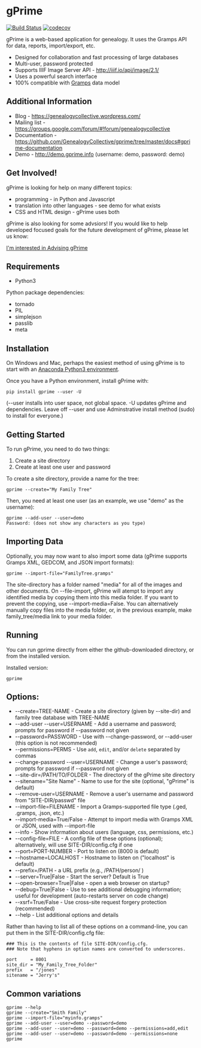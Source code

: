 # gPrime

[![Build Status](https://travis-ci.org/GenealogyCollective/gprime.svg?branch=master)](https://travis-ci.org/GenealogyCollective/gprime) [![codecov](https://codecov.io/gh/GenealogyCollective/gprime/branch/master/graph/badge.svg)](https://codecov.io/gh/GenealogyCollective/gprime)

gPrime is a web-based application for genealogy. It uses the Gramps API for data, reports, import/export, etc.

* Designed for collaboration and fast processing of large databases
* Multi-user, password protected
* Supports IIIF Image Server API - http://iiif.io/api/image/2.1/
* Uses a powerful search interface
* 100% compatible with [Gramps](https://gramps-project.org) data model

Additional Information
----------------------

* Blog - https://genealogycollective.wordpress.com/
* Mailing list - https://groups.google.com/forum/#!forum/genealogycollective
* Documentation - https://github.com/GenealogyCollective/gprime/tree/master/docs#gprime-documentation
* Demo - http://demo.gprime.info (username: demo, password: demo)

Get Involved!
-------------

gPrime is looking for help on many different topics:

* programming - in Python and Javascript
* translation into other languages - see demo for what exists
* CSS and HTML design - gPrime uses both

gPrime is also looking for some advsiors! If you would like to help developed focused goals for the future development of gPrime, please let us know:

[I'm interested in Advising gPrime](https://docs.google.com/forms/d/e/1FAIpQLSfhxC0mnVtweau0snweFW5-2Td8I9Wj-sCXpokeVT7EBLAypw/viewform)

Requirements
------------

* Python3

Python package dependencies:

* tornado
* PIL
* simplejson
* passlib
* meta

Installation
-------------

On Windows and Mac, perhaps the easiest method of using gPrime is to start with an [Anaconda Python3 environment](https://www.continuum.io/downloads).

Once you have a Python environment, install gPrime with:

```
pip install gprime --user -U
```

(--user installs into user space, not global space. -U updates gPrime and dependencies. Leave off --user and use Adminstrative install method (sudo) to install for everyone.)


Getting Started
---------------

To run gPrime, you need to do two things:

1. Create a site directory
2. Create at least one user and password

To create a site directory, provide a name for the tree:

```
gprime --create="My Family Tree"
```

Then, you need at least one user (as an example, we use "demo" as the username):

```
gprime --add-user --user=demo
Password: (does not show any characters as you type)
```

Importing Data
--------------

Optionally, you may now want to also import some data (gPrime supports Gramps XML, GEDCOM, and JSON import formats):

```
gprime --import-file="FamilyTree.gramps"
```

The site-directory has a folder named "media" for all of the images and other documents. On --file-import, gPrime will atempt to import any identified media by copying them into this media folder. If you want to prevent the copying, use --import-media=False. You can alternatively manually copy files into the media folder, or, in the previous example, make family_tree/media link to your media folder.

Running
-------

You can run gprime directly from either the github-downloaded directory, or from the installed version.

Installed version:

```
gprime
```

Options:
------------

* --create=TREE-NAME - Create a site directory (given by --site-dir) and family tree database with TREE-NAME
* --add-user --user=USERNAME - Add a username and password; prompts for password if --password not given
* --password=PASSWORD - Use with --change-password, or --add-user (this option is not recommended)
* --permissions=PERMS - Use `add`, `edit`, and/or `delete` separated by commas
* --change-password --user=USERNAME - Change a user's password; prompts for password if --password not given
* --site-dir=/PATH/TO/FOLDER - The directory of the gPrime site directory
* --sitename="Site Name" - Name to use for the site (optional, "gPrime" is default)
* --remove-user=USERNAME - Remove a user's username and password from "SITE-DIR/passwd" file
* --import-file=FILENAME - Import a Gramps-supported file type (.ged, .gramps, .json, etc.)
* --import-media=True/False - Attempt to import media with Gramps XML or JSON, used with --import-file
* --info - Show information about users (language, css, permissions, etc.)
* --config-file=FILE - A config file of these options (optional); alternatively, will use SITE-DIR/config.cfg if one
* --port=PORT-NUMBER - Port to listen on (8000 is default)
* --hostname=LOCALHOST - Hostname to listen on ("localhost" is default)
* --prefix=/PATH - a URL prefix (e.g., /PATH/person/ )
* --server=True|False - Start the server? Default is True
* --open-browser=True|False - open a web browser on startup?
* --debug=True|False - Use to see additional debugging information; useful for development (auto-restarts server on code change)
* --xsrf=True/False - Use cross-site request forgery protection (recommended)
* --help - List additional options and details

Rather than having to list all of these options on a command-line, you can put them in the SITE-DIR/config.cfg file:

```
### This is the contents of file SITE-DIR/config.cfg.
### Note that hyphens in option names are converted to underscores.

port     = 8001
site_dir = "My_Family_Tree_Folder"
prefix   = "/jones"
sitename = "Jerry's"
```

Common variations
-----------------

```
gprime --help
gprime --create="Smith Family"
gprime --import-file="myinfo.gramps"
gprime --add-user --user=demo --password=demo
gprime --add-user --user=demo --password=demo --permissions=add,edit
gprime --add-user --user=demo --password=demo --permissions=none
gprime
```
